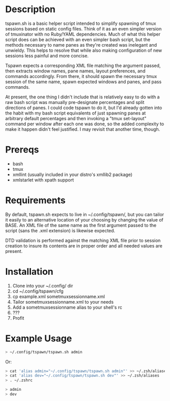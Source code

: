 
# Description

tspawn.sh is a basic helper script intended to simplify spawning of tmux
sessions based on static config files.  Think of it as an even simpler
version of tmuxinator with no Ruby/YAML dependencies.  Much of what this
helper script does can be achieved with an even simpler bash script,
but the methods necessary to name panes as they're created was inelegant
and unwieldy.  This helps to resolve that while also making configuration
of new sessions less painful and more concise.

Tspawn expects a corresponding XML file matching the argument passed, then
extracts window names, pane names, layout preferences, and commands
accordingly.  From there, it should spawn the necessary tmux session of
the same name, spawn expected windows and panes, and pass commands.

At present, the one thing I didn't include that is relatively easy to do
with a raw bash script was manually pre-designate percentages and split
directions of panes.  I could code tspawn to do it, but I'd already gotten
into the habit with my bash script equivalents of just spawning panes at
arbitrary default percentages and then invoking a "tmux set-layout" command
per window after each one was done, so the added complexity to make it
happen didn't feel justified.  I may revisit that another time, though.

# Prereqs

- bash
- tmux
- xmllint (usually included in your distro's xmllib2 package)
- xmlstarlet with xpath support

# Requirements

By default, tspawn.sh expects to live in ~/.config/tspawn/, but you can
tailor it easily to an alternative location of your choosing by changing the
value of BASE.  An XML file of the same name as the first argument passed to
the script (sans the .xml extension) is likewise expected.

DTD validation is performed against the matching XML file prior to session
creation to insure its contents are in proper order and all needed values
are present.  

# Installation

1. Clone into your ~/.config/ dir
2. cd ~/.config/tspawn/cfg
3. cp example.xml sometmuxsessionname.xml
2. Tailor sometmuxsessionname.xml to your needs
3. Add a sometmuxsessionname alias to your shell's rc
4. ???
5. Profit

# Example Usage

```bash
> ~/.config/tspawn/tspawn.sh admin
```

  Or:

```bash
> cat 'alias admin="~/.config/tspawn/tspawn.sh admin"' >> ~/.zsh/aliases
> cat 'alias dev="~/.config/tspawn/tspawn.sh dev"' >> ~/.zsh/aliases
> . ~/.zshrc

> admin
> dev
```
